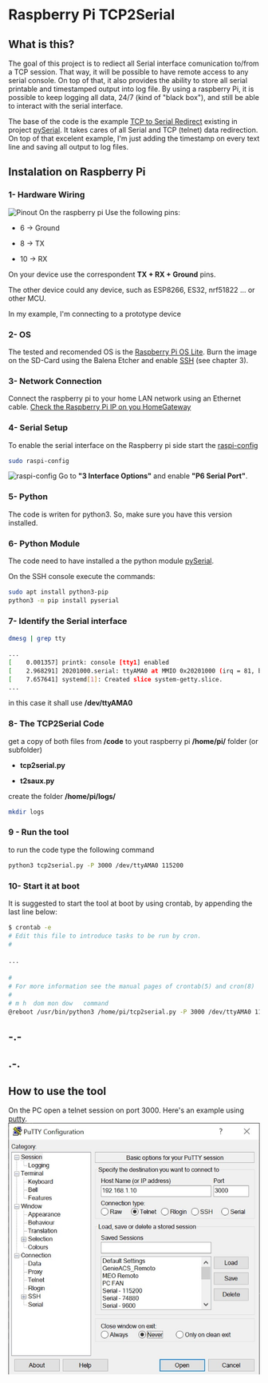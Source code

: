 # Raspberry Pi TCP2Serial

## What is this?

The goal of this project is to rediect all Serial interface comunication to/from a TCP session.
That way, it will be possible to have remote access to any serial console.
On top of that, it also provides the ability to store all serial printable and timestamped output into log file.
By using a raspberry Pi, it is possible to keep logging all data, 24/7 (kind of "black box"), and still be able to interact with the serial interface.  

The base of the code is the example [TCP to Serial Redirect](https://github.com/pyserial/pyserial/blob/master/examples/tcp_serial_redirect.py) existing in project [pySerial](https://github.com/pyserial/pyserial).
It takes cares of all Serial and TCP (telnet) data redirection.
On top of that excelent example, I'm just adding the timestamp on every text line and saving all output to log files.

## Instalation on Raspberry Pi

### 1- Hardware Wiring

![Pinout](https://www.raspberrypi.org/documentation/usage/gpio/images/GPIO-Pinout-Diagram-2.png)
On the raspberry pi
Use the following pins:

- 6 -> Ground

- 8 -> TX

- 10 -> RX

On your device use the correspondent  **TX + RX + Ground**  pins.

The other device could any device, such as ESP8266, ES32, nrf51822 ... or other MCU.

In my example, I'm connecting to a prototype device  

### 2- OS

The tested and recomended OS is the [Raspberry Pi OS Lite](https://www.raspberrypi.org/software/operating-systems/).
Burn the image on the SD-Card using the Balena Etcher and enable [SSH](https://www.raspberrypi.org/documentation/remote-access/ssh/README.md) (see chapter 3).

### 3- Network Connection

Connect the raspberry pi to your home LAN network using an Ethernet cable.
[Check the Raspberry Pi IP on you HomeGateway](https://www.raspberrypi.org/documentation/remote-access/ip-address.md)

### 4- Serial Setup

To enable the serial interface on the Raspberry pi side start the [raspi-config](https://www.raspberrypi.org/documentation/configuration/raspi-config.md)

```bash
sudo raspi-config
```

![raspi-config](https://www.raspberrypi.org/documentation/configuration/images/raspi-config.png)
Go to **"3 Interface Options"**  and enable **"P6 Serial Port"**.

### 5- Python

The code is writen for python3. So, make sure you have this version installed.

### 6- Python Module

The code need to have installed a the python module [pySerial](https://github.com/pyserial/pyserial).

On the SSH console execute the commands:

```bash
sudo apt install python3-pip
python3 -m pip install pyserial
```

### 7- Identify the Serial interface

```bash
dmesg | grep tty
```

```bash
...
[    0.001357] printk: console [tty1] enabled
[    2.968291] 20201000.serial: ttyAMA0 at MMIO 0x20201000 (irq = 81, base_baud = 0) is a PL011 rev2
[    7.657641] systemd[1]: Created slice system-getty.slice.
...
```

in this case it shall use **/dev/ttyAMA0**

### 8- The TCP2Serial Code

get a copy of both files from **/code** to yout raspberry pi **/home/pi/** folder (or subfolder)

- **tcp2serial.py**

- **t2saux.py**

create the folder **/home/pi/logs/**

```bash
mkdir logs
```

### 9 - Run the tool

to run the code type the following command

```bash
python3 tcp2serial.py -P 3000 /dev/ttyAMA0 115200
```

### 10- Start it at boot

It is suggested to start the tool at boot by using  crontab, by appending the last line below:

```bash
$ crontab -e
# Edit this file to introduce tasks to be run by cron.
#

...

#
# For more information see the manual pages of crontab(5) and cron(8)
#
# m h  dom mon dow   command
@reboot /usr/bin/python3 /home/pi/tcp2serial.py -P 3000 /dev/ttyAMA0 115200 2>&1 >> /home/pi/logs/debug.log

```

## -.-

## .-.

## How to use the tool

On the PC open a telnet session on port 3000.
Here's an example using [putty](https://www.putty.org/).
![putty](https://raw.githubusercontent.com/albkirk/TCP2Serial/main/images/putty.jpg)
